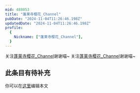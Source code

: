 ```yaml
---
mid: 488053
title: "蓬莱寺樱花_Channel"
pubDate: "2024-11-04T11:26:46.198Z"
updatedDate: "2024-11-04T11:26:46.198Z"
profile:
  {
    Nickname: ["蓬莱寺樱花_Channel"],
  }
---
```


关注[蓬莱寺樱花_Channel](https://space.bilibili.com/488053)谢谢喵~ 关注[蓬莱寺樱花_Channel](https://space.bilibili.com/488053)谢谢喵~

## 此条目有待补充
你可以在[这里](https://github.com/Yuhanawa/VTuber.ICU/edit/master/src/content/v/蓬莱寺樱花_Channel/index.md)编辑本文
